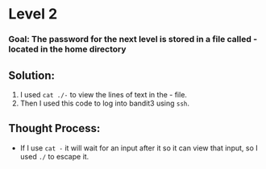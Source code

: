 # Level 2

### Goal: The password for the next level is stored in a file called - located in the home directory

## Solution: 
1. I used ```cat ./-``` to view the lines of text in the - file.
2. Then I used this code to log into bandit3 using ```ssh```.

## Thought Process:
- If I use ```cat -``` it will wait for an input after it so it can view that input, so I used ```./``` to escape it.
